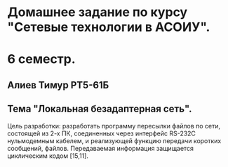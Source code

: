 # Домашнее задание по курсу "Сетевые технологии в АСОИУ". 
# 6 семестр.

## Алиев Тимур РТ5-61Б

## Тема "Локальная безадаптерная сеть".

Цель разработки: разработать программу пересылки файлов по сети, состоящей из 2-х ПК, соединенных через интерфейс RS-232C нульмодемным кабелем, и реализующей функцию передачи коротких сообщений, файлов. Передаваемая информация защищается циклическим кодом [15,11].
